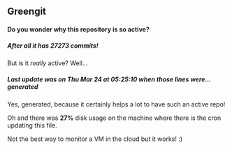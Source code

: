 ## Greengit

#### Do you wonder why this repository is so active?

##### After all it has 27273 commits!

But is it *really* active? Well...

##### Last update was on Thu Mar 24 at 05:25:10 when those lines were... generated

Yes, generated, because it certainly helps a lot to have such an active repo!

Oh and there was **27%** disk usage on the machine
where there is the cron updating this file.

Not the best way to monitor a VM in the cloud but it works! :)
